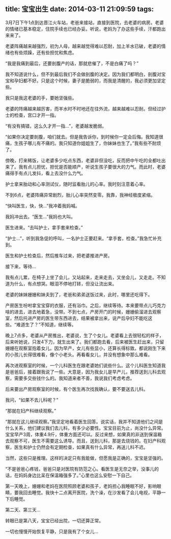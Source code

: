 title: 宝宝出生
date: 2014-03-11 21:09:59
tags:
---

3月7日下午1点到达晋江火车站，老爸来接站，直接到医院，去老婆的病房。老婆的情绪已基本稳定，住院手续也已经办妥。听说，老妈为了办这些手续，汗都跑出来来了。

老婆阵痛越来越强烈，初为人母，越来越觉得难以忍耐，加上羊水已破，老婆的情绪也有些烦躁，还有些担忧和焦虑。

“我是我痛到最后，还要剖腹产的话，那就悲催了，不是白痛了吗？”

我不知道说什么，但不到最后我们不会做剖腹的决定。因为我们都明白，剖腹对宝宝和孕妇都不好。只是这个时候，妻子是脆弱的，而我是清醒的，我必须更加坚定些。

我只是我这老婆的手，要她坚强些。

<!--more-->

老婆的阵痛越来越厉害，而羊水时不时地还在往外流，越来越难以忍耐。但经过护士的检查，宫口才开一指。

“有没有搞错，这么久才开一指...”，老婆越发脆弱。

“如果你决定要剖腹，咱们就去。但是我告诉你，到时候你一定会后悔。我知道很痛，生孩子哪儿有不痛的。我只知道你姐姐生了，你妹妹也生了。”我有些不耐烦了。

傍晚，打来稀饭，让老婆多少吃点东西，老婆非但没吃，反而把中午吃的全都吐出来了。我有点儿担忧，担忧是否能顺产，听说生孩子要很大的力气。而此时，老婆痛得手有点儿发抖，看上去没什么力气。

护士拿来胎动和心率测试仪，随时监看胎儿的心率。我时刻注意着心率。

不到6点，老婆阵痛异常剧烈，胎儿心率突然变零。我靠，我神经极度紧缩。

“快叫医生，快，快...”我冲着我妈喊。

我妈冲出去。“医生...”我妈也大叫。

医生进来。“去叫护士，拿手套来检查。”

“护士...”，听到我急促的呼叫，一名护士正要赶来。“拿手套，检查。”我急忙补充到。

医生和护士检查后，然后推车过来，把老婆推进产房。

接下来，等待...

我有点儿累，在椅子上坐了会儿，又站起来，走来走去，又坐会儿，又走走。不知道为什么，有点想哭。眼泪不停地打转，但没让流出来。

老婆的妹妹姗姗和妹夫到了，老爸和弟弟送饭过来，此时，哪里还吃得下。

产房医生吩咐拿宝宝穿的衣服，还有浴巾。之后，继续等待。本来要带点儿巧克力啥的进去，进去地着急，没带。不到七点，产房开门的时候，姗姗偷溜进去观察室，然后托进产房的医生带东西进去，结果被拿出来，说产后孕妇不能吃这些。“难道生了？”不知道，继续等。

晚上7点多，老婆从产房推出，老婆说，生了个女儿。老婆看上去很轻松的样子，后来听她说，只发4下力，就生出来了。我们都跑去看，后来被医生赶出来，只留姗姗在观察室抱着女儿。因为早产，女儿有些显小，还算长得标致。都说刚生下来的小孩儿长得很难看，像个小老头。再看看女儿，并没有想象中那么难看。

再次进观察室的时候，一个儿科医生在跟老婆她们说些什么。这个儿科医生知道我是爸爸后，接着跟我说了一些。大意是，因为我女儿是早产儿，推荐送到儿科去观察，需要多交些钱什么的。我知道来者不善，我说我们考虑考虑。

后来要出产房观察室的时候，有个医生再次找我确认，要不要送去儿科。

我问，“如果不去儿科呢？”

“那就在妇产科继续观察。”

“那就在这儿继续观察。”我坚定地看着医生回答。说实话，我并不知道他们之间是什么关系，他们建议我们去儿科，有多少必要性。宝宝目前为止，尚没什么异常。宝宝早产3周，体重4.9斤，体重方面还可以。反过来想，如果真的非送到保温箱去观察不可，医生不需要这么诱导。而且，送到儿科，那是去烧钱的。在妇产科观察，医生和护士仍然会有定期检查，如果真有什么异常，再送儿科不迟。

当然，这些只是推理。这样的决定只有我能做，但愿我是正确的，宝宝是坚强的。

“不是爸爸心疼钱，爸爸只是对医院有防范之心。看医生是无奈之举，没事儿的话，在妈妈身边比呆在保温箱强多了。”心里也这么安慰一下自己。

第一天晚上，姗姗和老妈在医院照顾老婆和孩子，老妈担心我睡眠不好，影响眼睛，要我回去睡觉。我快十二点离开医院，洗个澡，在沙发看了会儿电视，平静一下后睡觉。

第二天、第三天...

转眼已是第八天，宝宝已经出院，一切还算正常。

一切也慢慢开始恢复平静，只是我有了个女儿...